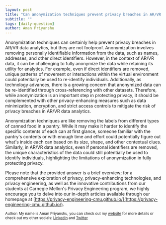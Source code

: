 ```yaml
---
layout: post
title: "Can anonymization techniques prevent privacy breaches in AR/VR data analytics?"
subtitle: ""
tags: [daily-question]
author: Aman Priyanshu
---
```


Anonymization techniques can certainly help prevent privacy breaches in AR/VR data analytics, but they are not foolproof. Anonymization involves removing personally identifiable information from the data, such as names, addresses, and other direct identifiers. However, in the context of AR/VR data, it can be challenging to fully anonymize the data while retaining its utility for analytics. For example, even if direct identifiers are removed, unique patterns of movement or interactions within the virtual environment could potentially be used to re-identify individuals. Additionally, as technology advances, there is a growing concern that anonymized data can be re-identified through cross-referencing with other datasets. Therefore, while anonymization is an important step in protecting privacy, it should be complemented with other privacy-enhancing measures such as data minimization, encryption, and strict access controls to mitigate the risk of privacy breaches in AR/VR data analytics.

Anonymization techniques are like removing the labels from different types of canned food in a pantry. While it may make it harder to identify the specific contents of each can at first glance, someone familiar with the pantry's contents or with enough time and effort could potentially figure out what's inside each can based on its size, shape, and other contextual clues. Similarly, in AR/VR data analytics, even if personal identifiers are removed, the unique characteristics of the data could still potentially be used to identify individuals, highlighting the limitations of anonymization in fully protecting privacy.

Please note that the provided answer is a brief overview; for a comprehensive exploration of privacy, privacy-enhancing technologies, and privacy engineering, as well as the innovative contributions from our students at Carnegie Mellon's Privacy Engineering program, we highly encourage you to delve into our in-depth articles available through our homepage at [https://privacy-engineering-cmu.github.io/](https://privacy-engineering-cmu.github.io/).

<small>Author: My name is Aman Priyanshu, you can check out my [website](https://amanpriyanshu.github.io/) for more details or check out my other socials: [LinkedIn](https://www.linkedin.com/in/aman-priyanshu/) and [Twitter](https://twitter.com/AmanPriyanshu6)</small>
